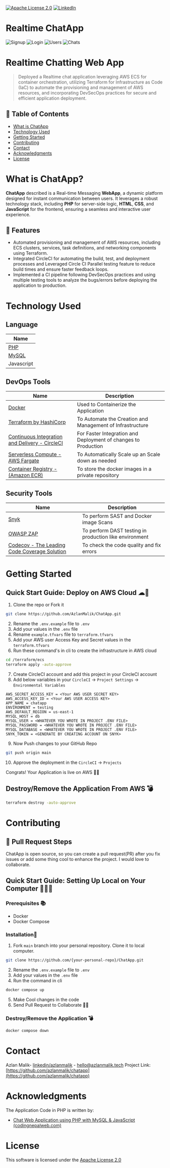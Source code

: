<a name="readme-top"></a>

[![Apache License 2.0][license-shield]][license-url]
[![LinkedIn][linkedin-shield]][linkedin-url]

# Realtime ChatApp

<!-- webiste images -->
![Signup](docs/images/signup.png)
![Login](docs/images/login.png)
![Users](docs/images/users.png)
![Chats](docs/images/chats.png)

# Realtime Chatting Web App
> Deployed a Realtime chat application leveraging AWS ECS for container orchestration, utilizing Terraform for Infrastructure as Code (IaC) to automate the provisioning and management of AWS resources, and incorporating DevSecOps practices for secure and efficient application deployment.



## 🚩 Table of Contents 
- [What is ChatApp](#what-is-chatapp)
- [Technology Used](#technology-used)
- [Getting Started](#getting-started)
- [Contributing](#contributing)
- [Contact](#contact)
- [Acknowledgments](#acknowledgments)
- [License](#license)



# What is ChatApp?

**ChatApp** described is a Real-time Messaging **WebApp**, a dynamic platform designed for instant communication between users. It leverages a robust technology stack, including **PHP** for server-side logic, **HTML**, **CSS**, and **JavaScript** for the frontend, ensuring a seamless and interactive user experience.


## 🎨 Features
- Automated provisioning and management of AWS resources, including ECS clusters, services, task definitions, and networking components
using Terraform.
- Integrated CircleCI for automating the build, test, and deployment processes and Leveraged Circle CI Parallel testing feature to reduce
build times and ensure faster feedback loops.
- Implemented a CI pipeline following DevSecOps practices and using multiple testing tools to analyze the bugs/errors before deploying the application to production.






# Technology Used

## Language

| Name                            |
| ------------------------------- |
| [PHP](https://www.php.net/)    |
| [MySQL](https://www.mysql.com/) |
| Javascript                      |

## DevOps Tools

| Name                                                                    | Description                                                    |
| ----------------------------------------------------------------------- | -------------------------------------------------------------- |
| [Docker](https://www.docker.com/)                                       | Used to Containerize the Application                           |
| [Terraform by HashiCorp](https://www.terraform.io/)                     | To Automate the Creation and Management of Infrastructure      |
| [Continuous Integration and Delivery - CircleCI](https://circleci.com/) | For Faster Integration and Deployment of changes to Production |
| [Serverless Compute - AWS Fargate](https://aws.amazon.com/fargate/)     | To Automatically Scale up an Scale down as needed              |
| [Container Registry -  (Amazon ECR)](https://aws.amazon.com/ecr/)       | To store the docker images in a private repository             |

## Security Tools
| Name                                                                      | Description                                            |
| ------------------------------------------------------------------------- | ------------------------------------------------------ |
| [Snyk](https://snyk.io/)                                                  | To perform SAST and Docker image Scans                 |
| [OWASP ZAP](https://www.zaproxy.org/)                                     | To perform DAST testing in production like environment |
| [Codecov - The Leading Code Coverage Solution](https://about.codecov.io/) | To check the code quality and fix errors               |




# Getting Started

## Quick Start Guide: Deploy on AWS Cloud ☁🚀

1. Clone the repo or Fork it
```sh
git clone https://github.com/AzlanMalik/ChatApp.git
```
2. Rename the `.env.example` file to `.env`
3. Add your values in the `.env` file
4. Rename `example.tfvars` file to `terraform.tfvars`
5. Add your AWS user Access Key and Secret values in the `terraform.tfvars`
6. Run these command's in cli to create the infrastructure in AWS cloud
```sh
cd /terraform/ecs
terraform apply -auto-approve
```
7. Create CircleCI account and add this project in your CircleCI account
8. Add below variables in your `CircleCI` -> `Project Settings` -> `Environmental Variables`
```
AWS_SECRET_ACCESS_KEY = <Your AWS USER SECRET KEY>
AWS_ACCESS_KEY_ID = <Your AWS USER ACCESS KEY>
APP_NAME = chatapp
ENVIRONMENT = testing
AWS_DEFAULT_REGION = us-east-1
MYSQL_HOST = db
MYSQL_USER = <WHATEVER YOU WROTE IN PROJECT .ENV FILE>
MYSQL_PASSWORD = <WHATEVER YOU WROTE IN PROJECT .ENV FILE>
MYSQL_DATABASE = <WHATEVER YOU WROTE IN PROJECT .ENV FILE>
SNYK_TOKEN = <GENERATE BY CREATING ACCOUNT ON SNYK>
```
9. Now Push changes to your GitHub Repo 
```sh
git push origin main
```
10. Approve the deployment in the `CircleCI` -> `Projects`

Congrats! Your Application is live on AWS 🧑‍🚀


## Destroy/Remove the Application From AWS 💣
```sh
terraform destroy -auto-approve
```



# Contributing

## 🔧 Pull Request Steps

ChatApp is open source, so you can create a pull request(PR) after you fix issues or add some thing cool to enhance the project. I would love to collaborate.

## Quick Start Guide: Setting Up Local on Your Computer 🚀👩‍💻

### Prerequisites 📚 

- Docker 
- Docker Compose


### Installation🔧 

1. Fork `main` branch into your personal repository. Clone it to local computer.

```sh
git clone https://github.com/{your-personal-repo}/ChatApp.git
```

2. Rename the `.env.example` file to `.env`
3. Add your values in the `.env` file
4. Run the command in cli
```sh
docker compose up
```
5. Make Cool changes in the code
6. Send Pull Request to Collaborate 🧑‍🚀

### Destroy/Remove the Application 💣
```sh
docker compose down
```



# Contact

Azlan Malik- [linkedin/azlanmalik](https://linkedin.com/in/azlanmalik) - hello@azlanmalik.tech 
Project Link: [https://github.com/azlanmalik/chatapp](https://github.com/azlanmalik/chatapp)



# Acknowledgments 

The Application Code in PHP is written by:
- [Chat Web Application using PHP with MySQL & JavaScript (codingnepalweb.com)](https://www.codingnepalweb.com/chat-web-application-using-php/)



# License

This software is licensed under the [Apache License 2.0](https://github.com/AzlanMalik/ChatApp/blob/main/LICENSE)


<!-- Variables -->
[license-shield]: https://img.shields.io/github/license/azlanmalik/static-resume-on-s3.svg?style=for-the-badge
[license-url]: https://github.com/azlanmalik/chatapp/blob/master/LICENSE.txt
[linkedin-shield]: https://img.shields.io/badge/-LinkedIn-black.svg?style=for-the-badge&logo=linkedin&colorB=555
[linkedin-url]: https://linkedin.com/in/azlanmalik
